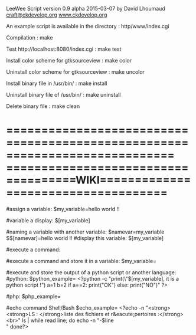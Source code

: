 LeeWee Script version 0.9 alpha 2015-03-07
by David Lhoumaud
craft@ckdevelop.org
www.ckdevelop.org

An example script is available in the directory :
http/www/index.cgi 

Compilation :
make

Test http://localhost:8080/index.cgi :
make test

Install color scheme for gtksourceview :
make color

Uninstall color scheme for gtksourceview :
make uncolor

Install binary file in /usr/bin/ :
make install

Uninstall binary file of /usr/bin/ :
make uninstall

Delete binary file :
make clean

============================================================================
====================================WIKI====================================
============================================================================

#assign a variable: 
$my_variable=hello world !!

#variable a display:
$[my_variable]

#naming a variable with another variable:
$namevar=my_variable
$\$[namevar]=hello world !!
#display this variable:
$[my_variable]

#execute a command:
<?ls?>
#execute a command and store it in a variable:
$my_variable=<?ls?>

#execute and store the output of a python script or another language:
#python:
$python_example= <?python -c "print(\"$[my_variable], it is a python script !\")
a=1
b=2
if a==2:
    print(\"OK\")
else:
    print(\"NO\")"
?>

#php:
$php_example=<?php -r "phpinfo();"?>

#echo command Shell/Bash
$echo_example= <?echo -n "<strong><strong>LS : </strong>liste des fichiers et r&eacute;pertoires :</strong><br>"
ls | while read line; do 
    echo -n "-$line<br>"
done?>
